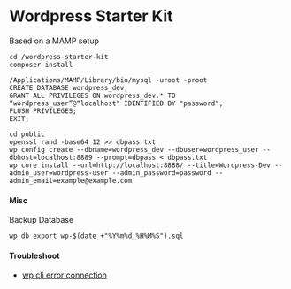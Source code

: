 # Wordpress Starter Kit

Based on a MAMP setup

```
cd /wordpress-starter-kit
composer install

/Applications/MAMP/Library/bin/mysql -uroot -proot
CREATE DATABASE wordpress_dev;
GRANT ALL PRIVILEGES ON wordpress_dev.* TO “wordpress_user”@“localhost" IDENTIFIED BY "password";
FLUSH PRIVILEGES;
EXIT;

cd public
openssl rand -base64 12 >> dbpass.txt
wp config create --dbname=wordpress_dev --dbuser=wordpress_user --dbhost=localhost:8889 --prompt=dbpass < dbpass.txt
wp core install --url=http://localhost:8888/ --title=Wordpress-Dev --admin_user=wordpress-user --admin_password=password --admin_email=example@example.com
```

#### Misc

Backup Database

`wp db export wp-$(date +"%Y%m%d_%H%M%S").sql`

#### Troubleshoot

- [wp cli error connection](http://laurenpittenger.com/wpcli-error-establishing-database-connection-mamp/)

